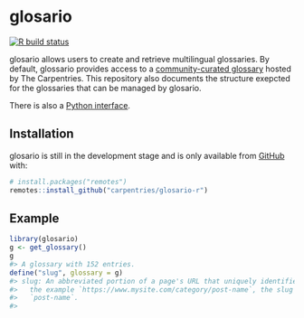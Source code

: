 
<!-- README.md is generated from README.Rmd. Please edit that file -->

# glosario

<!-- badges: start -->

[![R build
status](https://github.com/carpentries/glosario-r/workflows/R-CMD-check/badge.svg)](https://github.com/carpentries/glosario-r/actions)
<!-- badges: end -->

glosario allows users to create and retrieve multilingual glossaries. By
default, glossario provides access to a [community-curated
glossary](https://github.com/carpentries/glosario) hosted by The
Carpentries. This repository also documents the structure exepcted for
the glossaries that can be managed by glosario.

There is also a [Python
interface](https://github.com/carpentries/glosario-py).

## Installation

glosario is still in the development stage and is only available from
[GitHub](https://github.com/) with:

``` r
# install.packages("remotes")
remotes::install_github("carpentries/glosario-r")
```

## Example

``` r
library(glosario)
g <- get_glossary()
g
#> A glossary with 152 entries.
define("slug", glossary = g)
#> slug: An abbreviated portion of a page's URL that uniquely identifies it. In
#>   the example `https://www.mysite.com/category/post-name`, the slug is
#>   `post-name`.
#> 
```
